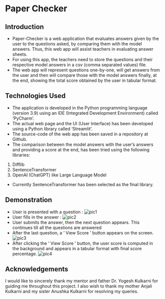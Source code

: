# Paper Checker

## Introduction
- Paper-Checker is a web application that evaluates answers given by the user to the questions asked, by comparing them with the model answers. Thus, this web app will assist teachers in evaluating answer sheets.
- For using this app, the teachers need to store the questions and their respective model answers in a csv (comma separated values)  file.
- The web app will represent questions one-by-one, will get answers from the user and then will compare those with the model answers finally, at the end, showing the total score obtained by the user in tabular format.

## Technologies Used
- The application is developed in the Python programming language (version 3.9) using an IDE (Integrated Development Environment) called ‘PyCharm’.
- The actual web page and the UI (User Interface) has been developed using a Python library called ‘Streamlit’.
- The source-code of the web app has been saved in a repository at Github.
- The comparison between the  model answers with the user’s answers and providing a score at the end, has been tried using the following libraries:
1. Difflib
2. SentenceTransformer
3. OpenAI (ChatGPT) like Large Language Model
- Currently SentenceTransformer has been selected as the final library.

## Demonstration
- User is presented with a question :
![pic1]("./images/demo1.png")
- User fills in the answer :
![pic2]("./images/demo2.png")
- User submits the answer, then the next question appears. This continues till all the questions are answered
- After the last question, a ‘ View Score ’ button appears on the screen.
![pic3]("./images/demo3.png")
- After clicking the ‘ View Score ’ button, the user score is computed in the background and appears in a tabular format with final score percentage.
![pic4]("./images/demo4.png")

## Acknowledgements
I would like to sincerely thank my mentor and father Dr. Yogesh Kulkarni for guiding me throughout this project. I also wish to thank my mother Anjali Kulkarni and my sister Anushka Kulkarni for resolving my queries. 


